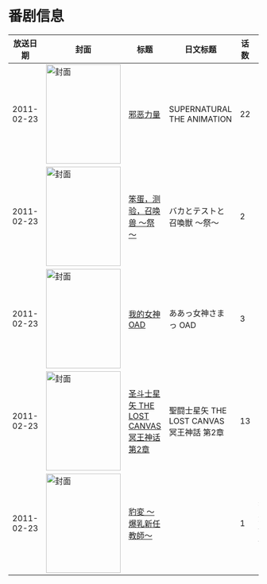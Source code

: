 # 番剧信息

|放送日期|封面|标题|日文标题|话数|评分|评分人数|
|---|---|---|---|---|---|---|
|2011-02-23|<img src="//lain.bgm.tv/pic/cover/c/4e/86/10184_01m1f.jpg" alt="封面" style="width:150px;height:200px;object-fit:cover;">|[邪恶力量](https://bangumi.tv/subject/10184)|SUPERNATURAL THE ANIMATION|22|6.5|43人评分|
|2011-02-23|<img src="//lain.bgm.tv/pic/cover/c/63/1c/12496_pmH33.jpg" alt="封面" style="width:150px;height:200px;object-fit:cover;">|[笨蛋，测验，召唤兽 ～祭～](https://bangumi.tv/subject/12496)|バカとテストと召喚獣 〜祭〜|2|7.3|3640人评分|
|2011-02-23|<img src="//lain.bgm.tv/pic/cover/c/59/bb/12546_DDTdd.jpg" alt="封面" style="width:150px;height:200px;object-fit:cover;">|[我的女神 OAD](https://bangumi.tv/subject/12546)|ああっ女神さまっ OAD|3|7.0|281人评分|
|2011-02-23|<img src="//lain.bgm.tv/pic/cover/c/00/4a/12558_jMGc7.jpg" alt="封面" style="width:150px;height:200px;object-fit:cover;">|[圣斗士星矢 THE LOST CANVAS 冥王神话 第2章](https://bangumi.tv/subject/12558)|聖闘士星矢 THE LOST CANVAS 冥王神話 第2章|13|7.4|614人评分|
|2011-02-23|<img src="/img/no_icon_subject.png" alt="封面" style="width:150px;height:200px;object-fit:cover;">|[豹変 ～爆乳新任教師～](https://bangumi.tv/subject/279092)||1|暂无评分|少于10人评分|
